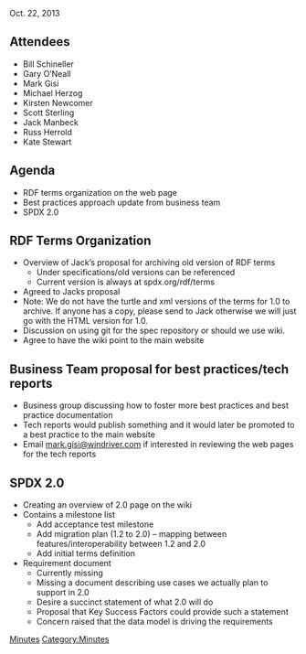 Oct. 22, 2013

## Attendees

  - Bill Schineller
  - Gary O’Neall
  - Mark Gisi
  - Michael Herzog
  - Kirsten Newcomer
  - Scott Sterling
  - Jack Manbeck
  - Russ Herrold
  - Kate Stewart

## Agenda

  - RDF terms organization on the web page
  - Best practices approach update from business team
  - SPDX 2.0

## RDF Terms Organization

  - Overview of Jack’s proposal for archiving old version of RDF terms
      - Under specifications/old versions can be referenced
      - Current version is always at spdx.org/rdf/terms
  - Agreed to Jacks proposal
  - Note: We do not have the turtle and xml versions of the terms for
    1.0 to archive. If anyone has a copy, please send to Jack otherwise
    we will just go with the HTML version for 1.0.
  - Discussion on using git for the spec repository or should we use
    wiki.
  - Agree to have the wiki point to the main website

## Business Team proposal for best practices/tech reports

  - Business group discussing how to foster more best practices and best
    practice documentation
  - Tech reports would publish something and it would later be promoted
    to a best practice to the main website
  - Email mark.gisi@windriver.com if interested in reviewing the web
    pages for the tech reports

## SPDX 2.0

  - Creating an overview of 2.0 page on the wiki
  - Contains a milestone list
      - Add acceptance test milestone
      - Add migration plan (1.2 to 2.0) – mapping between
        features/interoperability between 1.2 and 2.0
      - Add initial terms definition
  - Requirement document
      - Currently missing
      - Missing a document describing use cases we actually plan to
        support in 2.0
      - Desire a succinct statement of what 2.0 will do
      - Proposal that Key Success Factors could provide such a statement
      - Concern raised that the data model is driving the requirements

[Minutes](Category:Technical "wikilink")
[Category:Minutes](Category:Minutes "wikilink")
